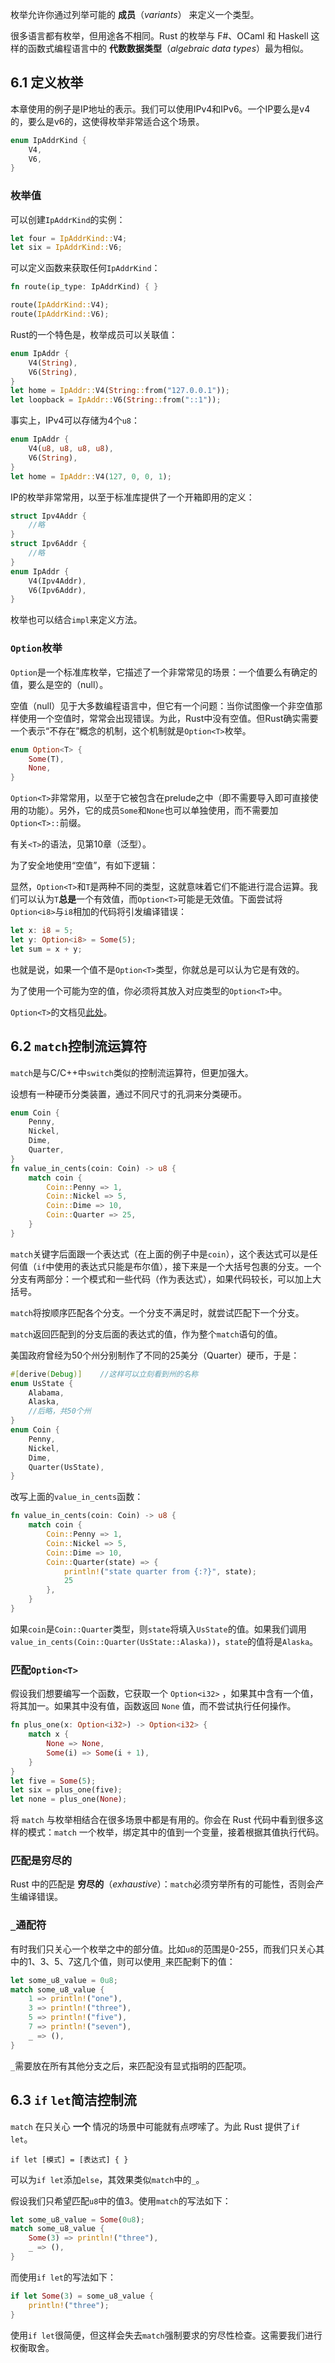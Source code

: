 枚举允许你通过列举可能的 **成员**（*variants*） 来定义一个类型。

很多语言都有枚举，但用途各不相同。Rust 的枚举与 F#、OCaml 和 Haskell 这样的函数式编程语言中的 **代数数据类型**（*algebraic data types*）最为相似。

## 6.1 定义枚举

本章使用的例子是IP地址的表示。我们可以使用IPv4和IPv6。一个IP要么是v4的，要么是v6的，这使得枚举非常适合这个场景。

```rust
enum IpAddrKind {
    V4,
    V6,
}
```

### 枚举值

可以创建`IpAddrKind`的实例：

```rust
let four = IpAddrKind::V4;
let six = IpAddrKind::V6;
```

可以定义函数来获取任何`IpAddrKind`：

```rust
fn route(ip_type: IpAddrKind) { }

route(IpAddrKind::V4);
route(IpAddrKind::V6);
```

Rust的一个特色是，枚举成员可以关联值：

```rust
enum IpAddr {
    V4(String),
    V6(String),
}
let home = IpAddr::V4(String::from("127.0.0.1"));
let loopback = IpAddr::V6(String::from("::1"));
```

事实上，IPv4可以存储为4个`u8`：

```rust
enum IpAddr {
    V4(u8, u8, u8, u8),
    V6(String),
}
let home = IpAddr::V4(127, 0, 0, 1);
```

IP的枚举非常常用，以至于标准库提供了一个开箱即用的定义：

```rust
struct Ipv4Addr {
    //略
}
struct Ipv6Addr {
    //略
}
enum IpAddr {
    V4(Ipv4Addr),
    V6(Ipv6Addr),
}
```

枚举也可以结合`impl`来定义方法。

### `Option`枚举

`Option`是一个标准库枚举，它描述了一个非常常见的场景：一个值要么有确定的值，要么是空的（null）。

空值（null）见于大多数编程语言中，但它有一个问题：当你试图像一个非空值那样使用一个空值时，常常会出现错误。为此，Rust中没有空值。但Rust确实需要一个表示“不存在”概念的机制，这个机制就是`Option<T>`枚举。

```rust
enum Option<T> {
    Some(T),
    None,
}
```

`Option<T>`非常常用，以至于它被包含在prelude之中（即不需要导入即可直接使用的功能）。另外，它的成员`Some`和`None`也可以单独使用，而不需要加`Option<T>::`前缀。

有关`<T>`的语法，见第10章（泛型）。

为了安全地使用“空值”，有如下逻辑：

显然，`Option<T>`和`T`是两种不同的类型，这就意味着它们不能进行混合运算。我们可以认为`T`**总是**一个有效值，而`Option<T>`可能是无效值。下面尝试将`Option<i8>`与`i8`相加的代码将引发编译错误：

```rust
let x: i8 = 5;
let y: Option<i8> = Some(5);
let sum = x + y;
```

也就是说，如果一个值不是`Option<T>`类型，你就总是可以认为它是有效的。

为了使用一个可能为空的值，你必须将其放入对应类型的`Option<T>`中。

`Option<T>`的文档见[此处](https://doc.rust-lang.org/std/option/enum.Option.html)。

## 6.2 `match`控制流运算符

`match`是与C/C++中`switch`类似的控制流运算符，但更加强大。

设想有一种硬币分类装置，通过不同尺寸的孔洞来分类硬币。

```rust
enum Coin {
    Penny,
    Nickel,
    Dime,
    Quarter,
}
fn value_in_cents(coin: Coin) -> u8 {
    match coin {
        Coin::Penny => 1,
        Coin::Nickel => 5,
        Coin::Dime => 10,
        Coin::Quarter => 25,
    }
}
```

`match`关键字后面跟一个表达式（在上面的例子中是`coin`），这个表达式可以是任何值（`if`中使用的表达式只能是布尔值），接下来是一个大括号包裹的分支。一个分支有两部分：一个模式和一些代码（作为表达式），如果代码较长，可以加上大括号。

`match`将按顺序匹配各个分支。一个分支不满足时，就尝试匹配下一个分支。

`match`返回匹配到的分支后面的表达式的值，作为整个`match`语句的值。



美国政府曾经为50个州分别制作了不同的25美分（Quarter）硬币，于是：

```rust
#[derive(Debug)]	//这样可以立刻看到州的名称
enum UsState {
    Alabama,
    Alaska,
    //后略，共50个州
}
enum Coin {
    Penny,
    Nickel,
    Dime,
    Quarter(UsState),
}
```

改写上面的`value_in_cents`函数：

```rust
fn value_in_cents(coin: Coin) -> u8 {
    match coin {
        Coin::Penny => 1,
        Coin::Nickel => 5,
        Coin::Dime => 10,
        Coin::Quarter(state) => {
            println!("state quarter from {:?}", state);
            25
        },
    }
}
```

如果`coin`是`Coin::Quarter`类型，则`state`将填入`UsState`的值。如果我们调用`value_in_cents(Coin::Quarter(UsState::Alaska))`，`state`的值将是`Alaska`。

### 匹配`Option<T>`

假设我们想要编写一个函数，它获取一个 `Option<i32>` ，如果其中含有一个值，将其加一。如果其中没有值，函数返回 `None` 值，而不尝试执行任何操作。

```rust
fn plus_one(x: Option<i32>) -> Option<i32> {
    match x {
        None => None,
        Some(i) => Some(i + 1),
    }
}
let five = Some(5);
let six = plus_one(five);
let none = plus_one(None);
```

将 `match` 与枚举相结合在很多场景中都是有用的。你会在 Rust 代码中看到很多这样的模式：`match` 一个枚举，绑定其中的值到一个变量，接着根据其值执行代码。

### 匹配是穷尽的

Rust 中的匹配是 **穷尽的**（*exhaustive*）：`match`必须穷举所有的可能性，否则会产生编译错误。

### `_`通配符

有时我们只关心一个枚举之中的部分值。比如`u8`的范围是0-255，而我们只关心其中的1、3、5、7这几个值，则可以使用`_`来匹配剩下的值：

```rust
let some_u8_value = 0u8;
match some_u8_value {
    1 => println!("one"),
    3 => println!("three"),
    5 => println!("five"),
    7 => println!("seven"),
    _ => (),
}
```

`_`需要放在所有其他分支之后，来匹配没有显式指明的匹配项。

## 6.3 `if` `let`简洁控制流

`match` 在只关心 **一个** 情况的场景中可能就有点啰嗦了。为此 Rust 提供了`if let`。

`if let [模式] = [表达式] { }`

可以为`if let`添加`else`，其效果类似`match`中的`_`。

假设我们只希望匹配`u8`中的值3。使用`match`的写法如下：

```rust
let some_u8_value = Some(0u8);
match some_u8_value {
    Some(3) => println!("three"),
    _ => (),
}
```

而使用`if let`的写法如下：

```rust
if let Some(3) = some_u8_value {
    println!("three");
}
```

使用`if let`很简便，但这样会失去`match`强制要求的穷尽性检查。这需要我们进行权衡取舍。

